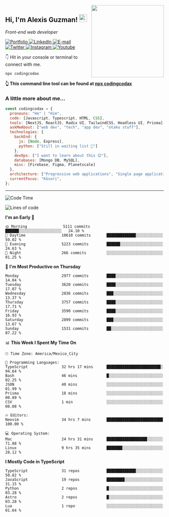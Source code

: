 <img align='right' src="https://media.giphy.com/media/M9gbBd9nbDrOTu1Mqx/giphy.gif" width="230">
<h2>Hi, I'm Alexis Guzman! <img src="https://media.giphy.com/media/hvRJCLFzcasrR4ia7z/giphy.gif" width="25px"></h2>
<p><em>Front-end web developer</em></p>

<p>
  <a href='https://www.codingcodax.dev' target='_blank'>
    <img alt='Portfolio' src='https://img.shields.io/badge/Portfolio-black?logo=vercel&style=flat-square'>
  </a>
  <a href='https://linkedin.com/in/codingcodax' target='_blank'>
    <img alt='LinkedIn' src='https://img.shields.io/badge/LinkedIn-black?logo=LinkedIn&style=flat-square'>
  </a>
  <a href='mailto:hello@codingcodax.com' target='_blank'>
    <img alt='E-mail' src='https://img.shields.io/badge/Email-black?logo=Gmail&style=flat-square'>
  </a>
  <a href='https://twitter.com/codingcodax' target='_blank'>
    <img alt='Twitter' src='https://img.shields.io/badge/Twitter-black?logo=Twitter&style=flat-square'>
  </a>
  <a href='https://www.instagram.com/codingcodax' target='_blank'>
    <img alt='Instagram' src='https://img.shields.io/badge/Instagram-black?logo=Instagram&style=flat-square'>
  </a>
  <a href='https://www.youtube.com/@codingcodax' target='_blank'>
    <img alt='Youtube' src='https://img.shields.io/badge/YouTube-black?logo=Youtube&style=flat-square'>
  </a>
</p>

👇 Hit in your console or terminal to connect with me.

```bash
npx codingcodax
```
**👆 This command line tool can be found at [npx codingcodax](https://github.com/codingcodax/npx-codingcodax)**

<h3>A little more about me...</h3>

```javascript
const codingcodax = {
  pronouns: "He" | "Him",
  code: [Javascript, Typescript, HTML, CSS],
  tools: [NextJS, ReactJS, Radix UI, TailwindCSS, Headless UI, Prisma],
  askMeAbout: ["web dev", "tech", "app dev", "otaku stuff"],
  technologies: {
    backEnd: {
      js: [Node, Express],
      python: ["Still in waiting list 🥲"]
    },
    devOps: ["I want to learn about this 😊"],
    databases: [Mongo DB, MySQL],
    misc: [Firebase, Figma, Planetscale]
  },
  architecture: ["Progressive web applications", "Single page applications"],
  currentFocus: "Kōsori",
};
```

---

<!--START_SECTION:waka-->
![Code Time](http://img.shields.io/badge/Code%20Time-2%2C449%20hrs%205%20mins-blue)

![Lines of code](https://img.shields.io/badge/From%20Hello%20World%20I%27ve%20Written-9.3%20million%20lines%20of%20code-blue)

**I'm an Early 🐤** 

```text
🌞 Morning                5111 commits        ██████░░░░░░░░░░░░░░░░░░░   24.10 % 
🌆 Daytime                10610 commits       █████████████░░░░░░░░░░░░   50.02 % 
🌃 Evening                5223 commits        ██████░░░░░░░░░░░░░░░░░░░   24.63 % 
🌙 Night                  266 commits         ░░░░░░░░░░░░░░░░░░░░░░░░░   01.25 % 
```
📅 **I'm Most Productive on Thursday** 

```text
Monday                   2977 commits        ████░░░░░░░░░░░░░░░░░░░░░   14.04 % 
Tuesday                  3620 commits        ████░░░░░░░░░░░░░░░░░░░░░   17.07 % 
Wednesday                2836 commits        ███░░░░░░░░░░░░░░░░░░░░░░   13.37 % 
Thursday                 3757 commits        ████░░░░░░░░░░░░░░░░░░░░░   17.71 % 
Friday                   3590 commits        ████░░░░░░░░░░░░░░░░░░░░░   16.93 % 
Saturday                 2899 commits        ███░░░░░░░░░░░░░░░░░░░░░░   13.67 % 
Sunday                   1531 commits        ██░░░░░░░░░░░░░░░░░░░░░░░   07.22 % 
```


📊 **This Week I Spent My Time On** 

```text
🕑︎ Time Zone: America/Mexico_City

💬 Programming Languages: 
TypeScript               32 hrs 17 mins      ████████████████████████░   94.64 % 
Bash                     46 mins             █░░░░░░░░░░░░░░░░░░░░░░░░   02.25 % 
JSON                     40 mins             ░░░░░░░░░░░░░░░░░░░░░░░░░   01.99 % 
Prisma                   18 mins             ░░░░░░░░░░░░░░░░░░░░░░░░░   00.89 % 
CSV                      1 min               ░░░░░░░░░░░░░░░░░░░░░░░░░   00.08 % 

🔥 Editors: 
Neovim                   34 hrs 7 mins       █████████████████████████   100.00 % 

💻 Operating System: 
Mac                      24 hrs 31 mins      ██████████████████░░░░░░░   71.88 % 
Linux                    9 hrs 35 mins       ███████░░░░░░░░░░░░░░░░░░   28.12 % 
```

**I Mostly Code in TypeScript** 

```text
TypeScript               31 repos            █████████████░░░░░░░░░░░░   50.82 % 
JavaScript               19 repos            ████████░░░░░░░░░░░░░░░░░   31.15 % 
Python                   2 repos             █░░░░░░░░░░░░░░░░░░░░░░░░   03.28 % 
Astro                    2 repos             █░░░░░░░░░░░░░░░░░░░░░░░░   03.28 % 
Lua                      1 repo              ░░░░░░░░░░░░░░░░░░░░░░░░░   01.64 % 
```




<!--END_SECTION:waka-->

